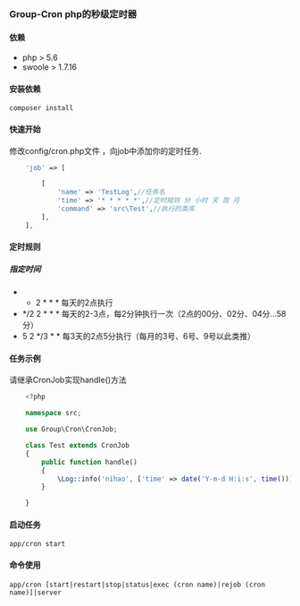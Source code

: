 ### Group-Cron php的秒级定时器

#### 依赖
- php > 5.6
- swoole > 1.7.16 

#### 安装依赖

    composer install

#### 快速开始
修改config/cron.php文件 ，向job中添加你的定时任务.

```php 
    'job' => [

        [
            'name' => 'TestLog',//任务名
            'time' => '* * * * *',//定时规则 分 小时 天 周 月
            'command' => 'src\Test',//执行的类库
        ],
    ],
```
#### 定时规则
##### 指定时间
- * 2 * * * 每天的2点执行
- */2 2 * * * 每天的2-3点，每2分钟执行一次（2点的00分、02分、04分...58分）
- 5 2 */3 * * 每3天的2点5分执行（每月的3号、6号、9号以此类推）

#### 任务示例
请继承CronJob实现handle()方法
```php
    <?php

    namespace src;

    use Group\Cron\CronJob;

    class Test extends CronJob
    {
        public function handle()
        {
            \Log::info('nihao', ['time' => date('Y-m-d H:i:s', time())], 'cron.job');
        }

    } 
```

#### 启动任务

    app/cron start

#### 命令使用

    app/cron [start|restart|stop|status|exec (cron name)|rejob (cron name)]|server 
